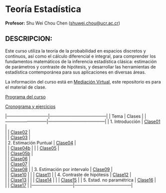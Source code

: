 # Teoría Estadística

**Profesor:** Shu Wei Chou Chen (<shuwei.chou@ucr.ac.cr>)

## DESCRIPCION:

Este curso utiliza la teoría de la probabilidad en espacios discretos y
continuos, así como el cálculo diferencial e integral, para comprender
los fundamentos matemáticos de la inferencia estadística clásica:
estimación de parámetros y contraste de hipótesis, y desarrollar las
herramientas de estadística contemporánea para sus aplicaciones en
diversas áreas.

La información del curso está en [Mediación
Virtual](https://mv1.mediacionvirtual.ucr.ac.cr/course/view.php?id=34897),
este repositorio es para el material de clase.

<a href="Programa-XS3310.pdf">Programa del curso</a>

<a href="https://docs.google.com/spreadsheets/d/1MAGOqFPWk_utN8ucXHEQULb13s6497u2-gBMvLd5IVg/edit?usp=sharing">Cronograma
y ejercicios</a>

\|—————————–\|—————————————\| \| Tema \| Clases \|
\|—————————–\|—————————————\| \| 1. Introducción \|
[Clase01](XS3310-I24_01.html) \|  
\| \| [Clase02](XS3310-I24_02.html) \|  
\| \| [Clase03](XS3310-I24_03.html) \|  
\| 2. Estimación Puntual \| [Clase04](XS3310-I24_04.html) \|  
\| \| [Clase04b](XS3310-I24_04b.html) \| \| \|
[Clase05](XS3310-I24_05.html) \|  
\| \| [Clase05b](XS3310-I24_05b.html) \|  
\| \| [Clase06](XS3310-I24_06.html) \|  
\| \| [Clase07](XS3310-I24_07.html) \|  
\| \| [Clase08](XS3310-I24_08.html) \| \| 3. Estimación por intervalo \|
[Clase09](XS3310-I24_09.html) \|  
\| \| [Clase10](XS3310-I24_10.html) \| \| \|
[Clase11](XS3310-I24_11.html) \| \| 4. Contraste de hipótesis \|
[Clase12](XS3310-I24_12.html) \|  
\| \| [Clase13](XS3310-I24_13.html) \| \| \|
[Clase14](XS3310-I24_14.html) \| \| \| [Clase15](XS3310-I24_15.html) \|
\| 5. Estad. no paramétrica \| [Clase16](XS3310-I24_16.html) \|  
\| \| [Clase17](XS3310-I24_17.html) \| \|—————————–\|—————————————\|
